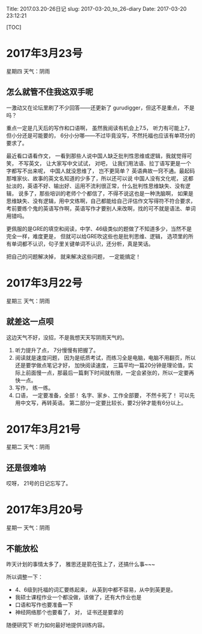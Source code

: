 Title: 2017.03.20-26日记
slug: 2017-03-20_to_26-diary
Date: 2017-03-20 23:12:21   

[TOC]

# 2017年3月23号

星期四 天气：阴雨

## 怎么就管不住我这双手呢

一激动又在论坛里刷了不少回答——还更新了 gurudigger，但这不是重点， 不是吗？

重点一定是几天后的写作和口语啊， 虽然我阅读有机会上7.5， 听力有可能上7， 但小分还是可能要的， 6分小分哪——不过毕竟没写，不然托福也应该有单项分的要求了。

最近看口语看作文， 一看到那些人说中国人缺乏批判性思维或逻辑，我就觉得可笑， 不写英文， 让大家写中文试试， 对吧， 让我们用法语、拉丁语写更是一个字都写不出来呢， 中国人就没思维了， 岂不更简单？ 英语典故一窍不通。最起码那堆家伙、故事的英文名知道的少多了，所以还可以说 中国人没有文化呢， 这都扯淡的，英语不好、输出好、运用不流利很正常，什么批判性思维缺失、没有逻辑， 说多了，那些培训的老师个个都信了，不得不说这也是一种洗脑啊， 如果是思维缺失、没有逻辑，用中文练啊，自己都能给自己评估作文写得符不符合要求， 考前要练个鬼的英语写作啊，英语写作才要别人来改啊，找的可不就是语法、单词用错吗。

更佩服的是GRE的填空和阅读，中学、46级类似的题做了不知道多少，当然不是完全一样，难度更是， 但就可以给GRE吹这些也是批判思维、逻辑， 选项里的所有单词都不认识，句子里关键单词不认识，还分析，真是笑话。

把自己的问题解决掉， 就来解决这些问题， 一定能搞定！

# 2017年3月22号

星期三 天气：阴雨

## 就差这一点呗

这边天气不好，没招，不是我想天天写阴雨天气的。

1. 听力提升了点， 7分慢慢有把握了。
2. 阅读就是速度问题， 因为是纸质考试，而练习全是电脑，电脑不用翻页，所以还是要学做点笔记才好， 加快阅读速度， 三篇平均一篇20分钟是理论值，实际上前面慢一点，那最后一篇剩下时间就有限，一定会紧张的，所以一定要再快一点。
3. 写作， 练一练。
4. 口语， 一定要准备，全部！ 名字、家乡、工作全部要， 不然卡死了！ 可以先用中文写，再转英语。 第二部分一定要比较长，要2分钟才能有6分以上。

# 2017年3月21号

星期二 天气：阴雨

## 还是很难呐

哎呀， 21号的日记忘写了。

# 2017年3月20号

星期一 天气：阴雨

## 不能放松

昨天计划的事情太多了， 雅思还是箭在弦上了，还搞什么事~~~

所以调整一下：

- 4、6级到托福的词汇要练起来， 从英到中都不容易，从中到英更是。
- 我硕士课程作业一个都没做，该做了，还有大作业也是
- 口语和写作也要准备一下
- 神经网络那个也要看了， 对， 证书还是要拿的

随便研究下 听力如何最好地提供训练内容。

